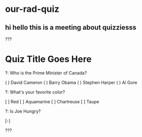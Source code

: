 # our-rad-quiz

## hi hello this is a meeting about quizziesss

???

# Quiz Title Goes Here

?: Who is the Prime Minister of Canada?

( ) David Cameron
( ) Barry Obama
( ) Stephen Harper
( ) Al Gore

?: What's your favorite color?

[ ] Red
[ ] Aquamarine
[ ] Chartreuse
[ ] Taupe

?: Is Joe Hungry?

[-]

???
